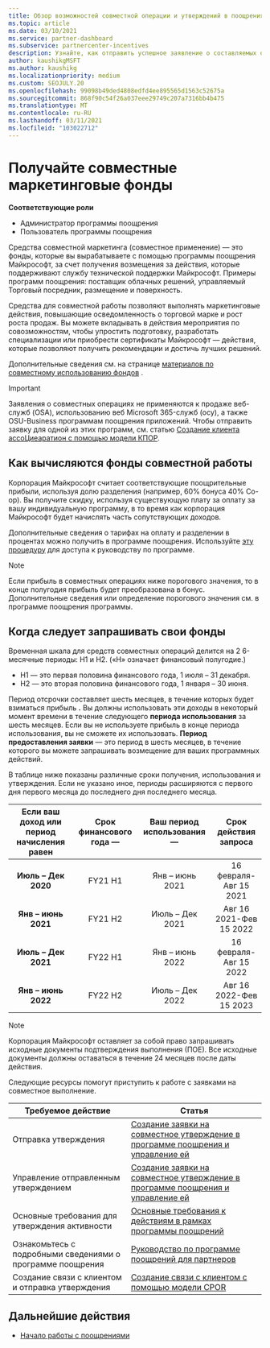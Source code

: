 ```yaml
---
title: Обзор возможностей совместной операции и утверждений в поощрениях
ms.topic: article
ms.date: 03/10/2021
ms.service: partner-dashboard
ms.subservice: partnercenter-incentives
description: Узнайте, как отправить успешное заявление о составляемых операциях для поощрения, организуя соответствующую документацию, счета, заявления и подтверждение выполнения.
author: kaushikgMSFT
ms.author: kaushikg
ms.localizationpriority: medium
ms.custom: SEOJULY.20
ms.openlocfilehash: 99098b49ded4808edfd4ee895565d1563c52675a
ms.sourcegitcommit: 868f90c54f26a037eee29749c207a7316bb4b475
ms.translationtype: MT
ms.contentlocale: ru-RU
ms.lasthandoff: 03/11/2021
ms.locfileid: "103022712"
---
```

# <a name="earn-cooperative-marketing-funds"></a>Получайте совместные маркетинговые фонды

**Соответствующие роли**

- Администратор программы поощрения
- Пользователь программы поощрения

Средства совместной маркетинга (совместное применение) — это фонды, которые вы вырабатываете с помощью программы поощрения Майкрософт, за счет получения возмещения за действия, которые поддерживают службу технической поддержки Майкрософт. Примеры программ поощрения: поставщик облачных решений, управляемый Торговый посредник, размещение и поверхность.

Средства для совместной работы позволяют выполнять маркетинговые действия, повышающие осведомленность о торговой марке и рост роста продаж. Вы можете вкладывать в действия мероприятия по совозможностям, чтобы упростить подготовку, разработать специализации или приобрести сертификаты Майкрософт — действия, которые позволяют получить рекомендации и достичь лучших решений.

Дополнительные сведения см. на странице [материалов по совместному использованию фондов](https://partner.microsoft.com/asset/collection/co-op-funds-resources#/) .

>[!Important]
>Заявления о совместных операциях не применяются к продаже веб-служб (OSA), использованию веб Microsoft 365-служб (осу), а также OSU-Business программам поощрения приложений. Чтобы отправить заявку для одной из этих программ, см. статью [Создание клиента ассоЦиеаратион с помощью модели КПОР](submit-osa-claim.md).

## <a name="how-co-op-funds-are-calculated"></a>Как вычисляются фонды совместной работы

Корпорация Майкрософт считает соответствующие поощрительные прибыли, используя долю разделения (например, 60% бонуса 40% Co-op). Вы получите скидку, используя существующую плату за оплату за вашу индивидуальную программу, в то время как корпорация Майкрософт будет начислять часть сопутствующих доходов.

Дополнительные сведения о тарифах на оплату и разделении в процентах можно получить в программе поощрения. Используйте [эту процедуру](incentives-determined-your-program-eligibility.md) для доступа к руководству по программе.

>[!NOTE]
>Если прибыль в совместных операциях ниже порогового значения, то в конце полугодия прибыль будет преобразована в бонус. Дополнительные сведения или определение порогового значения см. в программе поощрения программы.

## <a name="when-to-claim-your-funds"></a>Когда следует запрашивать свои фонды

Временная шкала для средств совместных операций делится на 2 6-месячные периоды: H1 и H2. («H» означает финансовый полугодие.)

- H1 — это первая половина финансового года, 1 июля – 31 декабря.
- H2 — это вторая половина финансового года, 1 января – 30 июня.

Период отсрочки составляет шесть месяцев, в течение которых будет взиматься прибыль **.** Вы должны использовать эти доходы в некоторый момент времени в течение следующего **периода использования** за шесть месяцев. Если вы не используете прибыль в конце периода использования, вы не сможете их использовать. **Период предоставления заявки** — это период в шесть месяцев, в течение которого вы можете запрашивать возмещение для ваших программных действий.

В таблице ниже показаны различные сроки получения, использования и утверждения. Если не указано иное, периоды расширяются с первого дня первого месяца до последнего дня последнего месяца.

|  Если ваш доход или период начисления равен  |Срок финансового года —  |  Ваш период использования —  |  Срок действия запроса  |
| :-----------: | :-----------: | :-----------: | :-----------: |
|**Июль – Дек 2020**| FY21 H1  |  Янв – июнь 2021  |  16 февраля-Авг 15 2021  |
|**Янв – июнь 2021** |  FY21 H2  |  Июль – Дек 2021  |  Авг 16 2021-Фев 15 2022  |
|**Июль – Дек 2021**|  FY22 H1  |  Янв – июнь 2022  |  16 февраля-Авг 15 2022  |
|**Янв – июнь 2022** |  FY22 H2  |  Июль – Дек 2022  |  Авг 16 2022-Фев 15 2023  |

>[!NOTE]
>Корпорация Майкрософт оставляет за собой право запрашивать исходные документы подтверждения выполнения (ПОЕ). Все исходные документы должны оставаться в течение 24 месяцев после даты действия.

Следующие ресурсы помогут приступить к работе с заявками на совместное выполнение.

| Требуемое действие | Статья |
| ------ | ----------- |
| Отправка утверждения |  [Создание заявки на совместное утверждение в программе поощрения и управление ей](create-incentives-claims.md)  |
| Управление отправленным утверждением | [Создание заявки на совместное утверждение в программе поощрения и управление ей](create-incentives-claims.md)    |
| Основные требования для утверждения активности | [Основные требования к действиям в рамках программы поощрений](core-requirements.md)   |
| Ознакомьтесь с подробными сведениями о программе поощрения | [Руководство по программе поощрений для партнеров](https://assetsprod.microsoft.com/co-op-guidebook.pdf)  |
| Создание связи с клиентом и отправка утверждения | [Создание связи с клиентом с помощью модели CPOR](submit-osa-claim.md)   |

## <a name="next-steps"></a>Дальнейшие действия

- [Начало работы с поощрениями](incentives-get-started-intro.md)
